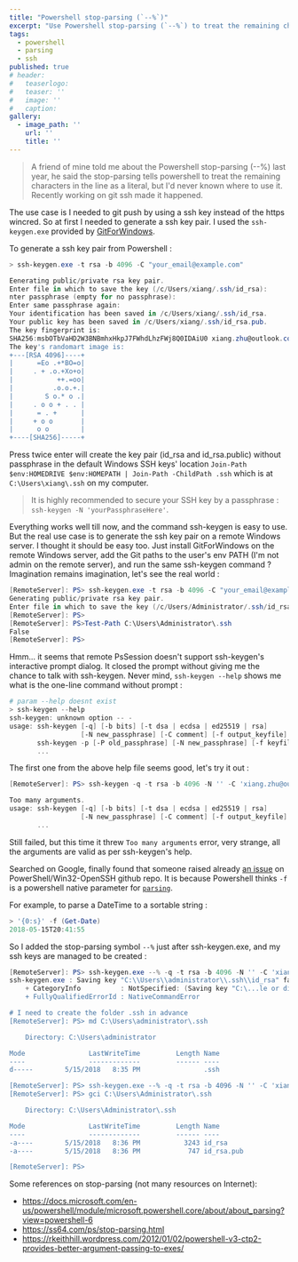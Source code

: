 ```yaml
---
title: "Powershell stop-parsing (`--%`)"
excerpt: "Use Powershell stop-parsing (`--%`) to treat the remaining characters in the line as a literal."
tags:
  - powershell
  - parsing
  - ssh
published: true
# header:
#   teaserlogo:
#   teaser: ''
#   image: ''
#   caption:
gallery:
  - image_path: ''
    url: ''
    title: ''
---
```


<!--  -->

> A friend of mine told me about the Powershell stop-parsing (\-\-%) last year, he said the stop-parsing tells powershell to treat the remaining characters in the line as a literal, but I'd never known where to use it. Recently working on git ssh made it happened.

The use case is I needed to git push by using a ssh key instead of the https wincred. So at first I needed to generate a ssh key pair. I used the `ssh-keygen.exe` provided by [GitForWindows](https://copdips.com/2018/05/setting-up-powershell-gallery-and-nuget-gallery-for-powershell.html#use-nuget).

To generate a ssh key pair from Powershell :

```powershell
> ssh-keygen.exe -t rsa -b 4096 -C "your_email@example.com"

Eenerating public/private rsa key pair.
Enter file in which to save the key (/c/Users/xiang/.ssh/id_rsa):
nter passphrase (empty for no passphrase):
Enter same passphrase again:
Your identification has been saved in /c/Users/xiang/.ssh/id_rsa.
Your public key has been saved in /c/Users/xiang/.ssh/id_rsa.pub.
The key fingerprint is:
SHA256:msbOTbVaHD2W3BNBmhxHkpJ7FWhdLhzFWj8Q0IDAiU0 xiang.zhu@outlook.com
The key's randomart image is:
+---[RSA 4096]----+
|      =Eo .+*BO=o|
|     . + .o.+Xo+o|
|           ++.=oo|
|          .o.o.+.|
|        S o.* o .|
|     . o o + . . |
|      = . +      |
|     + o o       |
|      o o        |
+----[SHA256]-----+
```

Press twice enter will create the key pair (id_rsa and id_rsa.public) without passphrase in the default Windows SSH keys' location `Join-Path $env:HOMEDRIVE $env:HOMEPATH | Join-Path -ChildPath .ssh` which is at `C:\Users\xiang\.ssh` on my computer.

> It is highly recommended to secure your SSH key by a passphrase : `ssh-keygen -N 'yourPassphraseHere'`.

Everything works well till now, and the command ssh-keygen is easy to use. But the real use case is to generate the ssh key pair on a remote Windows server. I thought it should be easy too. Just install GitForWindows on the remote Windows server, add the Git paths to the user's env PATH (I'm not admin on the remote server), and run the same ssh-keygen command ? Imagination remains imagination, let's see the real world :

```powershell
[RemoteServer]: PS> ssh-keygen.exe -t rsa -b 4096 -C "your_email@example.com"
Generating public/private rsa key pair.
Enter file in which to save the key (/c/Users/Administrator/.ssh/id_rsa):
[RemoteServer]: PS>
[RemoteServer]: PS>Test-Path C:\Users\Administrator\.ssh
False
[RemoteServer]: PS>
```

Hmm... it seems that remote PsSession doesn't support ssh-keygen's interactive prompt dialog. It closed the prompt without giving me the chance to talk with ssh-keygen. Never mind, `ssh-keygen --help` shows me what is the one-line command without prompt :

```powershell
# param --help doesnt exist
> ssh-keygen --help
ssh-keygen: unknown option -- -
usage: ssh-keygen [-q] [-b bits] [-t dsa | ecdsa | ed25519 | rsa]
                  [-N new_passphrase] [-C comment] [-f output_keyfile]
       ssh-keygen -p [-P old_passphrase] [-N new_passphrase] [-f keyfile]
       ...
```

The first one from the above help file seems good, let's try it out :

```powershell
[RemoteServer]: PS> ssh-keygen -q -t rsa -b 4096 -N '' -C 'xiang.zhu@outlook.com' -f C:\Users\xiang\.ssh\id_rsa

Too many arguments.
usage: ssh-keygen [-q] [-b bits] [-t dsa | ecdsa | ed25519 | rsa]
                  [-N new_passphrase] [-C comment] [-f output_keyfile]
       ...
```

Still failed, but this time it threw `Too many arguments` error, very strange, all the arguments are valid as per ssh-keygen's help.

 Searched on Google, finally found that someone raised already [an issue](https://github.com/PowerShell/Win32-OpenSSH/issues/1017) on PowerShell/Win32-OpenSSH github repo. It is because Powershell thinks `-f` is a powershell native parameter for [`parsing`](https://docs.microsoft.com/en-us/powershell/module/microsoft.powershell.core/about/about_parsing?view=powershell-6).

For example, to parse a DateTime to a sortable string :

```powershell
> '{0:s}' -f (Get-Date)
2018-05-15T20:41:55
```

So I added the stop-parsing symbol `--%` just after ssh-keygen.exe, and my ssh keys are managed to be created :
```powershell
[RemoteServer]: PS> ssh-keygen.exe --% -q -t rsa -b 4096 -N '' -C 'xiang.zhu@outlook.com' -f C:\Users\administrator\.ssh\id_rsa
ssh-keygen.exe : Saving key "C:\\Users\\administrator\\.ssh\\id_rsa" failed: No such file or directory
    + CategoryInfo          : NotSpecified: (Saving key "C:\...le or directory:String) [], RemoteException
    + FullyQualifiedErrorId : NativeCommandError

# I need to create the folder .ssh in advance
[RemoteServer]: PS> md C:\Users\administrator\.ssh

    Directory: C:\Users\administrator

Mode                LastWriteTime         Length Name
----                -------------         ------ ----
d-----        5/15/2018   8:35 PM                .ssh

[RemoteServer]: PS> ssh-keygen.exe --% -q -t rsa -b 4096 -N '' -C 'xiang.zhu@outlook.com' -f C:\Users\administrator\.ssh\id_rsa
[RemoteServer]: PS> gci C:\Users\Administrator\.ssh

    Directory: C:\Users\Administrator\.ssh

Mode                LastWriteTime         Length Name
----                -------------         ------ ----
-a----        5/15/2018   8:36 PM           3243 id_rsa
-a----        5/15/2018   8:36 PM            747 id_rsa.pub

[RemoteServer]: PS>
```

Some references on stop-parsing (not many resources on Internet):

- https://docs.microsoft.com/en-us/powershell/module/microsoft.powershell.core/about/about_parsing?view=powershell-6
- https://ss64.com/ps/stop-parsing.html
- https://rkeithhill.wordpress.com/2012/01/02/powershell-v3-ctp2-provides-better-argument-passing-to-exes/
